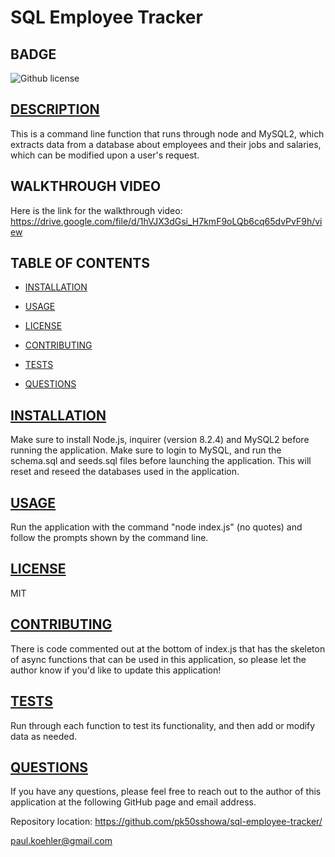 # SQL Employee Tracker

## BADGE
 ![Github license](https://img.shields.io/badge/license-MIT-blue.svg)

## [DESCRIPTION](#description)
This is a command line function that runs through node and MySQL2, which extracts data from a database about employees and their jobs and salaries, which can be modified upon a user's request.

## WALKTHROUGH VIDEO
Here is the link for the walkthrough video: https://drive.google.com/file/d/1hVJX3dGsi_H7kmF9oLQb6cq65dvPvF9h/view

## TABLE OF CONTENTS

* [INSTALLATION](#installation)

* [USAGE](#usage)

* [LICENSE](#license)

* [CONTRIBUTING](#contributing)

* [TESTS](#tests)

* [QUESTIONS](#questions)

## [INSTALLATION](#installation)
Make sure to install Node.js, inquirer (version 8.2.4) and MySQL2 before running the application. Make sure to login to MySQL, and run the schema.sql and seeds.sql files before launching the application. This will reset and reseed the databases used in the application.

## [USAGE](#usage)
Run the application with the command "node index.js" (no quotes) and follow the prompts shown by the command line.

## [LICENSE](#license)
MIT

## [CONTRIBUTING](#contributing)
There is code commented out at the bottom of index.js that has the skeleton of async functions that can be used in this application, so please let the author know if you'd like to update this application!

## [TESTS](#tests)
Run through each function to test its functionality, and then add or modify data as needed.

## [QUESTIONS](#questions)
If you have any questions, please feel free to reach out to the author of this application at the following GitHub page and email address.

Repository location: https://github.com/pk50sshowa/sql-employee-tracker/

[paul.koehler@gmail.com](paul.koehler@gmail.com)
